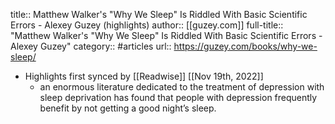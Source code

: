title:: Matthew Walker's "Why We Sleep" Is Riddled With Basic Scientific Errors - Alexey Guzey (highlights)
author:: [[guzey.com]]
full-title:: "Matthew Walker's "Why We Sleep" Is Riddled With Basic Scientific Errors - Alexey Guzey"
category:: #articles
url:: https://guzey.com/books/why-we-sleep/

- Highlights first synced by [[Readwise]] [[Nov 19th, 2022]]
	- an enormous literature dedicated to the treatment of depression with sleep deprivation has found that people with depression frequently benefit by not getting a good night’s sleep.
